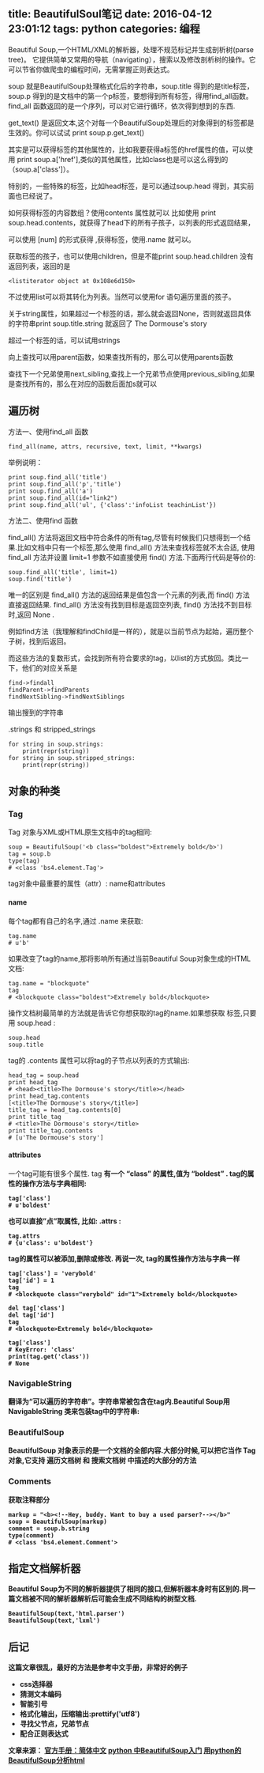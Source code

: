 title: BeautifulSoul笔记
date: 2016-04-12 23:01:12
tags: python
categories: 编程
---
Beautiful Soup,一个HTML/XML的解析器，处理不规范标记并生成剖析树(parse tree)。 它提供简单又常用的导航（navigating），搜索以及修改剖析树的操作。它可以节省你做爬虫的编程时间，无需掌握正则表达式。
<!-- more -->
soup 就是BeautifulSoup处理格式化后的字符串，soup.title 得到的是title标签，soup.p  得到的是文档中的第一个p标签，要想得到所有标签，得用find_all函数。find_all 函数返回的是一个序列，可以对它进行循环，依次得到想到的东西.

get_text() 是返回文本,这个对每一个BeautifulSoup处理后的对象得到的标签都是生效的。你可以试试 print soup.p.get_text()

其实是可以获得标签的其他属性的，比如我要获得a标签的href属性的值，可以使用 print soup.a['href'],类似的其他属性，比如class也是可以这么得到的（soup.a['class']）。

特别的，一些特殊的标签，比如head标签，是可以通过soup.head 得到，其实前面也已经说了。

如何获得标签的内容数组？使用contents 属性就可以 比如使用 print soup.head.contents，就获得了head下的所有子孩子，以列表的形式返回结果，

可以使用 [num]  的形式获得 ,获得标签，使用.name 就可以。

获取标签的孩子，也可以使用children，但是不能print soup.head.children 没有返回列表，返回的是 
	
    <listiterator object at 0x108e6d150>

不过使用list可以将其转化为列表。当然可以使用for 语句遍历里面的孩子。

关于string属性，如果超过一个标签的话，那么就会返回None，否则就返回具体的字符串print soup.title.string 就返回了 The Dormouse's story

超过一个标签的话，可以试用strings

向上查找可以用parent函数，如果查找所有的，那么可以使用parents函数

查找下一个兄弟使用next_sibling,查找上一个兄弟节点使用previous_sibling,如果是查找所有的，那么在对应的函数后面加s就可以


## 遍历树

方法一、使用find_all 函数

	find_all(name, attrs, recursive, text, limit, **kwargs)

举例说明：

    print soup.find_all('title')
    print soup.find_all('p','title')
    print soup.find_all('a')
    print soup.find_all(id="link2")
    print soup.find_all('ul', {'class':'infoList teachinList'})
    
方法二、使用find 函数

find_all() 方法将返回文档中符合条件的所有tag,尽管有时候我们只想得到一个结果.比如文档中只有一个<body>标签,那么使用 find_all() 方法来查找<body>标签就不太合适, 使用 find_all 方法并设置 limit=1 参数不如直接使用 find() 方法.下面两行代码是等价的:

    soup.find_all('title', limit=1)
    soup.find('title')
    
唯一的区别是 find_all() 方法的返回结果是值包含一个元素的列表,而 find() 方法直接返回结果.
find_all() 方法没有找到目标是返回空列表, find() 方法找不到目标时,返回 None .

例如find方法（我理解和findChild是一样的），就是以当前节点为起始，遍历整个子树，找到后返回。

而这些方法的复数形式，会找到所有符合要求的tag，以list的方式放回。类比一下，他们的对应关系是
  
    find->findall
    findParent->findParents
    findNextSibling->findNextSiblings

输出搜到的字符串

.strings 和 stripped_strings

    for string in soup.strings:
        print(repr(string))
    for string in soup.stripped_strings:
    	print(repr(string))
    



## 对象的种类

### Tag

Tag 对象与XML或HTML原生文档中的tag相同:

    soup = BeautifulSoup('<b class="boldest">Extremely bold</b>')
    tag = soup.b
    type(tag)
    # <class 'bs4.element.Tag'>

tag对象中最重要的属性（attr）: name和attributes

#### name

每个tag都有自己的名字,通过 .name 来获取:

	tag.name
	# u'b'
    
如果改变了tag的name,那将影响所有通过当前Beautiful Soup对象生成的HTML文档:

    tag.name = "blockquote"
    tag
    # <blockquote class="boldest">Extremely bold</blockquote>


操作文档树最简单的方法就是告诉它你想获取的tag的name.如果想获取 <head> 标签,只要用 soup.head :

    soup.head
    soup.title

tag的 .contents 属性可以将tag的子节点以列表的方式输出:

    head_tag = soup.head
    print head_tag
    # <head><title>The Dormouse's story</title></head>
    print head_tag.contents
    [<title>The Dormouse's story</title>]
    title_tag = head_tag.contents[0]
    print title_tag
    # <title>The Dormouse's story</title>
    print title_tag.contents
    # [u'The Dormouse's story']

#### attributes

一个tag可能有很多个属性. tag <b class="boldest"> 有一个 “class” 的属性,值为 “boldest” . tag的属性的操作方法与字典相同:

    tag['class']
    # u'boldest'
    
也可以直接”点”取属性, 比如: .attrs :

    tag.attrs
    # {u'class': u'boldest'}
    
tag的属性可以被添加,删除或修改. 再说一次, tag的属性操作方法与字典一样

    tag['class'] = 'verybold'
    tag['id'] = 1
    tag
    # <blockquote class="verybold" id="1">Extremely bold</blockquote>

    del tag['class']
    del tag['id']
    tag
    # <blockquote>Extremely bold</blockquote>

    tag['class']
    # KeyError: 'class'
    print(tag.get('class'))
    # None

### NavigableString

翻译为“可以遍历的字符串”。字符串常被包含在tag内.Beautiful Soup用 NavigableString 类来包装tag中的字符串:

### BeautifulSoup

BeautifulSoup 对象表示的是一个文档的全部内容.大部分时候,可以把它当作 Tag 对象,它支持 遍历文档树 和 搜索文档树 中描述的大部分的方法

### Comments

获取注释部分

    markup = "<b><!--Hey, buddy. Want to buy a used parser?--></b>"
    soup = BeautifulSoup(markup)
    comment = soup.b.string
    type(comment)
    # <class 'bs4.element.Comment'>

## 指定文档解析器

Beautiful Soup为不同的解析器提供了相同的接口,但解析器本身时有区别的.同一篇文档被不同的解析器解析后可能会生成不同结构的树型文档.

	BeautifulSoup(text,'html.parser')
    BeautifulSoup(text,'lxml')

## 后记

这篇文章很乱，最好的方法是参考中文手册，非常好的例子
- css选择器
- 猜测文本编码
- 智能引号
- 格式化输出，压缩输出:prettify('utf8')
- 寻找父节点，兄弟节点
- 配合正则表达式

文章来源：
[官方手册：简体中文](https://www.crummy.com/software/BeautifulSoup/bs4/doc.zh)
[python 中BeautifulSoup入门](http://www.cnblogs.com/yupeng/p/3362031.html)
[用python的BeautifulSoup分析html](http://www.cnblogs.com/twinsclover/archive/2012/04/26/2471704.html)
